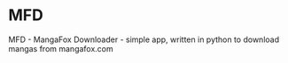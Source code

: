 MFD
===

MFD - MangaFox Downloader - simple app, written in python to download mangas from mangafox.com